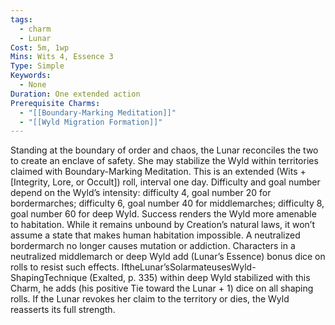 ```yaml
---
tags:
  - charm
  - Lunar
Cost: 5m, 1wp
Mins: Wits 4, Essence 3
Type: Simple
Keywords:
  - None
Duration: One extended action
Prerequisite Charms:
  - "[[Boundary-Marking Meditation]]"
  - "[[Wyld Migration Formation]]"
---
```

Standing at the boundary of order and chaos, the Lunar reconciles the two to create an enclave of safety. She may stabilize the Wyld within territories claimed with Boundary-Marking Meditation. This is an extended (Wits + [Integrity, Lore, or Occult]) roll, interval one day. Difficulty and goal number depend on the Wyld’s intensity: difficulty 4, goal number 20 for bordermarches; difficulty 6, goal number 40 for middlemarches; difficulty 8, goal number 60 for deep Wyld. Success renders the Wyld more amenable to habitation. While it remains unbound by Creation’s natural laws, it won’t assume a state that makes human habitation impossible. A neutralized bordermarch no longer causes mutation or addiction. Characters in a neutralized middlemarch or deep Wyld add (Lunar’s Essence) bonus dice on rolls to resist such effects. IftheLunar’sSolarmateusesWyld-ShapingTechnique (Exalted, p. 335) within deep Wyld stabilized with this Charm, he adds (his positive Tie toward the Lunar + 1) dice on all shaping rolls. If the Lunar revokes her claim to the territory or dies, the Wyld reasserts its full strength.